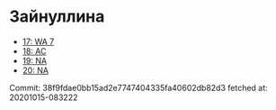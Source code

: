 # Зайнуллина
- [17: WA 7](17.md)
- [18: AC](18.md)
- [19: NA](19.md)
- [20: NA](20.md)

Commit: 38f9fdae0bb15ad2e7747404335fa40602db82d3
 fetched at: 20201015-083222
